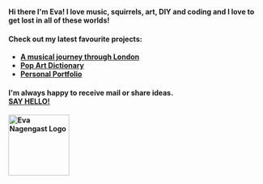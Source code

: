 <b>Hi there <b> 
I'm Eva!
I love music, squirrels, art, DIY and coding and I love to get lost in all of these worlds!
<h4>Check out my latest favourite projects:</h4>
<ul>
  <li> <a href="https://london-music-journey.netlify.app/">A musical journey through London</a></li>
    <li> <a href="https://evas-dictionary.netlify.app/">Pop Art Dictionary</a></li>
    <li> <a href="https://eva-nagengast.com/">Personal Portfolio</a></li>
   </ul>

   <h4>I'm always happy to receive mail or share ideas. <br/> <a href="https://eva-nagengast.com/contact">SAY HELLO!</a> </h4>
   <a href="https://eva-nagengast.com">
     <img src="https://eva-nagengast.com/static/media/smalllogo.2417adb896f7c71b8784.png"  style="width: 120px" alt="Eva Nagengast Logo"/>
     </a> 

<!--
**EvaNagengast/EvaNagengast** is a ✨ _special_ ✨ repository because its `README.md` (this file) appears on your GitHub profile.

Here are some ideas to get you started:

- 🔭 I’m currently working on ...
- 🌱 I’m currently learning ...
- 👯 I’m looking to collaborate on ...
- 🤔 I’m looking for help with ...
- 💬 Ask me about ...
- 📫 How to reach me: ...
- 😄 Pronouns: ...
- ⚡ Fun fact: ...
-->

